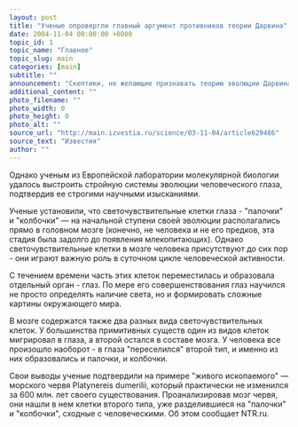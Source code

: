```yaml
---
layout: post
title: "Ученые опровергли главный аргумент противников теории Дарвина"
date: 2004-11-04 00:00:00 +0000
topic_id: 1
topic_name: "Главное"
topic_slug: main
categories: [main]
subtitle: ""
announcement: "Скептики, не желающие признавать теорию эволюции Дарвина, обычно апеллируют к человеческому глазу. Даже сам создатель теории отмечал: трудно поверить в то, что столь сложный живой прибор создан в ходе естественного отбора путем проб и ошибок."
additional_content: ""
photo_filename: ""
photo_width: 0
photo_height: 0
photo_alt: ""
source_url: "http://main.izvestia.ru/science/03-11-04/article629486"
source_text: "Известия"
author: ""
---
```

Однако ученым из Европейской лаборатории молекулярной биологии удалось выстроить стройную системы эволюции человеческого глаза, подтвердив ее строгими научными изысканиями.

Ученые установили, что светочувствительные клетки глаза - "палочки" и "колбочки" &mdash; на начальной ступени своей эволюции располагались прямо в головном мозге (конечно, не человека и не его предков, эта стадия была задолго до появления млекопитающих). Однако светочувствительные клетки в мозге человека присутствуют до сих пор - они играют важную роль в суточном цикле человеческой активности.

С течением времени часть этих клеток переместилась и образовала отдельный орган - глаз. По мере его совершенствования глаз научился не просто определять наличие света, но и формировать сложные картины окружающего мира.

В мозге содержатся также два разных вида светочувствительных клеток. У большинства примитивных существ один из видов клеток мигрировал в глаза, а второй остался в составе мозга. У человека все произошло наоборот - в глаза "переселился" второй тип, и именно из них образовались и палочки, и колбочки.

Свои выводы ученые подтвердили на примере "живого ископаемого" &mdash; морского червя Platynereis dumerilii, который практически не изменился за 600 млн. лет своего существования. Проанализировав мозг червя, они нашли в нем клетки второго типа, уже разделившиеся на "палочки" и "колбочки", сходные с человеческими. Об этом сообщает NTR.ru.
